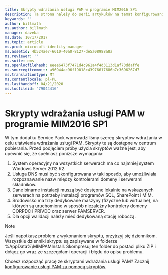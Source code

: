 ```yaml
---
title: Skrypty wdrażania usługi PAM w programie MIM2016 SP1
description: Ta strona należy do serii artykułów na temat konfigurowania programu Privileged Identity Manager za pomocą skryptów. Zawiera listę założeń dotyczących środowiska.
keywords: ''
author: billmath
ms.author: billmath
manager: daveba
ms.date: 10/17/2017
ms.topic: article
ms.prod: microsoft-identity-manager
ms.assetid: 4b524ae7-6610-40a0-8127-de5a08988a8a
ms.reviewer: ''
ms.suite: ems
ms.openlocfilehash: eeee6473f7471d4c961a4f4d3113d1af73ddaffe
ms.sourcegitcommit: a96944ac96f19018c43976617686b7c3696267d7
ms.translationtype: MT
ms.contentlocale: pl-PL
ms.lasthandoff: 04/21/2020
ms.locfileid: "79044416"
---
```

# <a name="mim2016-sp1-pam-deployment-scripts"></a>Skrypty wdrażania usługi PAM w programie MIM2016 SP1

W tym dodatku Service Pack wprowadziliśmy szereg skryptów wdrażania w celu ułatwienia wdrażania usługi PAM. Skrypty te są dostępne w centrum pobierania. Przed podjęciem próby użycia skryptów ważne jest, aby upewnić się, że spełniasz poniższe wymagania:

1. System operacyjny na wszystkich serwerach ma co najmniej system Windows Server 2012 R2.
2. Usługa DNS musi być skonfigurowana w taki sposób, aby umożliwiała rozpoznawanie nazw między kontrolerami domeny i serwerami składników.
3. Dane binarne instalacji muszą być dostępne lokalnie na wskazanych serwerach na potrzeby instalacji programów SQL, SharePoint i MIM.
4. Środowisko ma trzy dedykowane maszyny (fizyczne lub wirtualne), na których są uruchomione w sposób niezależny kontrolery domeny CORPDC i PRIVDC oraz serwer PAMSERVER.
5. Dla opcji walidacji należy mieć dedykowaną stację roboczą.

>[!NOTE]
>Jeśli napotkasz problem z wykonaniem skryptu, przyjrzyj się dziennikom. Wszystkie dzienniki skryptu są zapisywane w folderze %AppData%\MIMPAMInstall. Skompresuj ten folder do postaci pliku ZIP i dołącz go wraz ze szczegółami operacji i błędu do opisu problemu.

Chcesz rozpocząć pracę ze skryptami wdrażania usługi PAM? Zacznij [konfigurowanie usługi PAM za pomocą skryptów](./pam/sp1-pam-configure-using-scripts.md).
